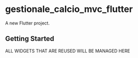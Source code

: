 # gestionale_calcio_mvc_flutter

A new Flutter project.

## Getting Started

ALL WIDGETS THAT ARE REUSED WILL BE MANAGED HERE

